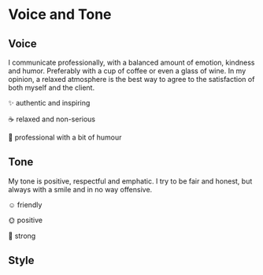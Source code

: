 # Voice and Tone

## Voice

I communicate professionally, with a balanced amount of emotion, kindness and humor. Preferably with a cup of coffee or even a glass of wine. In my opinion, a relaxed atmosphere is the best way to agree to the satisfaction of both myself and the client.

✨ authentic and inspiring

☕️ relaxed and non-serious 

🤝 professional with a bit of humour

## Tone

My tone is positive, respectful and emphatic. I try to be fair and honest, but always with a smile and in no way offensive.

☺️ friendly

🌞 positive

💪 strong

## Style

